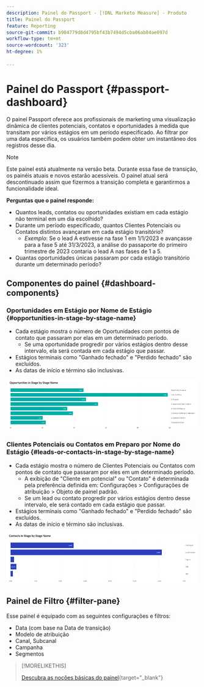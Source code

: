 ```yaml
---
description: Painel do Passport - [!DNL Marketo Measure] - Produto
title: Painel do Passport
feature: Reporting
source-git-commit: b984779d8d4795bf43b7494d5cba06ab84ae097d
workflow-type: tm+mt
source-wordcount: '323'
ht-degree: 1%

---
```


# Painel do Passport {#passport-dashboard}

O painel Passport oferece aos profissionais de marketing uma visualização dinâmica de clientes potenciais, contatos e oportunidades à medida que transitam por vários estágios em um período especificado. Ao filtrar por uma data específica, os usuários também podem obter um instantâneo dos registros desse dia.

>[!NOTE]
>
>Este painel está atualmente na versão beta. Durante essa fase de transição, os painéis atuais e novos estarão acessíveis. O painel atual será descontinuado assim que fizermos a transição completa e garantirmos a funcionalidade ideal.

**Perguntas que o painel responde:**

* Quantos leads, contatos ou oportunidades existiam em cada estágio não terminal em um dia escolhido?
* Durante um período especificado, quantos Clientes Potenciais ou Contatos distintos avançaram em cada estágio transitório?
   * _Exemplo_: Se o lead A estivesse na fase 1 em 1/1/2023 e avançasse para a fase 5 até 31/3/2023, a análise do passaporte do primeiro trimestre de 2023 contaria o lead A nas fases de 1 a 5.
* Quantas oportunidades únicas passaram por cada estágio transitório durante um determinado período?

## Componentes do painel {#dashboard-components}

### Oportunidades em Estágio por Nome de Estágio {#opportunities-in-stage-by-stage-name}

* Cada estágio mostra o número de Oportunidades com pontos de contato que passaram por elas em um determinado período.
   * Se uma oportunidade progredir por vários estágios dentro desse intervalo, ela será contada em cada estágio que passar.
* Estágios terminais como &quot;Ganhado fechado&quot; e &quot;Perdido fechado&quot; são excluídos.
* As datas de início e término são inclusivas.

![](assets/passport-dashboard-1.png)

### Clientes Potenciais ou Contatos em Preparo por Nome do Estágio {#leads-or-contacts-in-stage-by-stage-name}

* Cada estágio mostra o número de Clientes Potenciais ou Contatos com pontos de contato que passaram por eles em um determinado período.
   * A exibição de &quot;Cliente em potencial&quot; ou &quot;Contato&quot; é determinada pela preferência definida em: Configurações > Configurações de atribuição > Objeto de painel padrão.
   * Se um lead ou contato progredir por vários estágios dentro desse intervalo, ele será contado em cada estágio que passar.
* Estágios terminais como &quot;Ganhado fechado&quot; e &quot;Perdido fechado&quot; são excluídos.
* As datas de início e término são inclusivas.

![](assets/passport-dashboard-2.png)

## Painel de Filtro {#filter-pane}

Esse painel é equipado com as seguintes configurações e filtros:

* Data (com base na Data de transição)
* Modelo de atribuição
* Canal, Subcanal
* Campanha
* Segmentos

>[!MORELIKETHIS]
>
>[Descubra as noções básicas do painel](/help/marketo-measure-discover-ui/dashboards/discover-dashboard-basics.md){target="_blank"}

